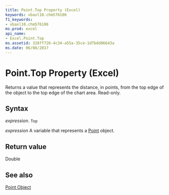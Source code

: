```yaml
---
title: Point.Top Property (Excel)
keywords: vbaxl10.chm576106
f1_keywords:
- vbaxl10.chm576106
ms.prod: excel
api_name:
- Excel.Point.Top
ms.assetid: 328ff726-4c34-a55a-35ce-1d7bdd06643a
ms.date: 06/08/2017
---
```



# Point.Top Property (Excel)

Returns a value that represents the distance, in points, from the top edge of the object to the top edge of the chart area. Read-only.


## Syntax

 _expression_. `Top`

 _expression_ A variable that represents a [Point](Excel.Point-graph-object.md) object.


## Return value

Double


## See also


[Point Object](Excel.Point(object).md)

